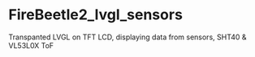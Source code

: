 # FireBeetle2_lvgl_sensors
Transpanted LVGL on TFT LCD, displaying data from sensors, SHT40 &amp; VL53L0X ToF
